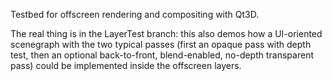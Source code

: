Testbed for offscreen rendering and compositing with Qt3D.

The real thing is in the LayerTest branch: this also demos how a UI-oriented scenegraph
with the two typical passes (first an opaque pass with depth test, then an optional
back-to-front, blend-enabled, no-depth transparent pass) could be implemented inside the
offscreen layers.
